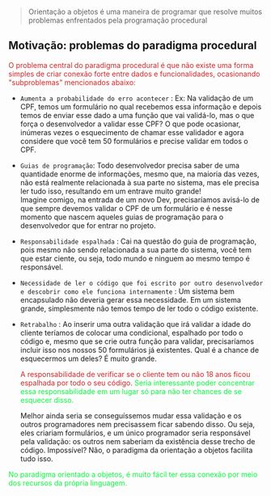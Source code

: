 
> Orientação a objetos é uma maneira de programar que resolve muitos problemas enfrentados pela programação procedural

## Motivação: problemas do paradigma procedural
<span style="color: #cc2829;">O problema central do paradigma procedural é que não existe uma forma simples de criar conexão forte entre dados e funcionalidades, ocasionando "subproblemas" mencionados abaixo:</span>

- `Aumenta a probabilidade do erro acontecer` : Ex: Na validação de um CPF, temos um formulário no qual recebemos essa informação e depois temos de enviar esse dado a uma função que vai validá-lo, mas o que força o desenvolvedor a validar esse CPF? O que pode ocasionar, inúmeras vezes o esquecimento de chamar esse validador e agora considere que você tem 50 formulários e precise validar em todos o CPF.

- `Guias de programação`: Todo desenvolvedor precisa saber de uma quantidade enorme de informações, mesmo que, na maioria das vezes, não está realmente relacionada à sua parte no sistema, mas ele precisa ler tudo isso, resultando em um entrave muito grande!<br> 
Imagine comigo, na entrada de um novo Dev, precisaríamos avisá-lo de que sempre devemos validar o CPF de um formulário e é nesse momento que nascem aqueles guias de programação para o desenvolvedor que for entrar no projeto.
- `Responsabilidade espalhada` : Cai na questão do guia de programação, pois mesmo não sendo relacionada a sua parte do sistema, você tem que estar ciente, ou seja, todo mundo e ninguem ao mesmo tempo é responsável. 
- `Necessidade de ler o código que foi escrito por outro desenvolvedor e descobrir como ele funciona internamente` : Um sistema bem encapsulado não deveria gerar essa necessidade. Em um sistema grande, simplesmente não temos tempo de ler todo o código existente.
- `Retrabalho` : Ao inserir uma outra validação que irá validar a idade do cliente teríamos de colocar uma condicional, espalhado por todo o código e, mesmo que se crie outra função para validar, precisaríamos incluir isso nos nossos 50 formulários já existentes. Qual é a chance de esquecermos um deles? É muito grande.
    <p style="color: #cc2829;">A responsabilidade de verificar se o cliente tem ou não 18 anos ficou espalhada por todo o seu código. <span style="color: #0af53f;">Seria interessante poder concentrar essa responsabilidade em um lugar só para não ter chances de se esquecer disso.</span></p>

    Melhor ainda seria se conseguíssemos mudar essa validação e os outros programadores nem precisassem ficar sabendo disso. Ou seja, eles criariam formulários, e um único programador seria responsável pela validação: os outros nem saberiam da existência desse trecho de código. Impossível? Não, o paradigma da orientação a objetos facilita tudo isso.

 <span style="color: #0af53f;">No paradigma orientado a objetos, é muito fácil ter essa conexão por meio dos recursos da própria linguagem.</span>